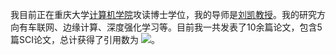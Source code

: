 我目前正在重庆大学[计算机学院](http://www.cs.cqu.edu.cn)攻读博士学位，我的导师是[刘凯教授](http://www.cs.cqu.edu.cn/info/1274/6812.htm)。我的研究方向有车联网、边缘计算、深度强化学习等。目前我一共发表了10余篇论文，包含5篇SCI论文，总计获得了引用数为 <a href='https://scholar.google.com/citations?user=DK5avZUAAAAJ'><img src="https://img.shields.io/endpoint?logo=Google%20Scholar&url=https%3A%2F%2Fcdn.jsdelivr.net%2Fgh%2FNeardws%2Fneardws.github.io@google-scholar-stats%2Fgs_data_shieldsio.json&labelColor=f6f6f6&color=9cf&style=flat&label=citations"></a>。